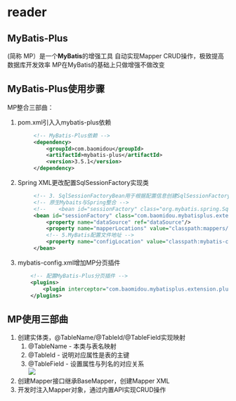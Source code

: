 # reader

## MyBatis-Plus
(简称 MP）是一个**MyBatis**的增强工具
自动实现Mapper CRUD操作，极致提高数据库开发效率
MP在MyBatis的基础上只做增强不做改变


## MyBatis-Plus使用步骤

MP整合三部曲：
1. pom.xml引入入mybatis-plus依赖
   ```xml
        <!-- MyBatis-Plus依赖 -->
        <dependency>
            <groupId>com.baomidou</groupId>
            <artifactId>mybatis-plus</artifactId>
            <version>3.5.1</version>
        </dependency>
    ```
2. Spring XML更改配置SqlSessionFactory实现类
   ```xml
        <!-- 3. SqlSessionFactoryBean用于根据配置信息创建SqlSessionFactory,不再需要我们自己编码创建 -->
        <!-- 原生Mybaits与Spring整合 -->
        <!--    <bean id="sessionFactory" class="org.mybatis.spring.SqlSessionFactoryBean">-->
        <bean id="sessionFactory" class="com.baomidou.mybatisplus.extension.spring.MybatisSqlSessionFactoryBean">
            <property name="dataSource" ref="dataSource"/>
            <property name="mapperLocations" value="classpath:mappers/*.xml"/>
            <!-- 5.MyBatis配置文件地址 -->
            <property name="configLocation" value="classpath:mybatis-config.xml"/>
        </bean>
    ```
3. mybatis-config.xml增加MP分页插件
    ```xml
        <!-- 配置MyBatis-Plus分页插件 -->
        <plugins>
            <plugin interceptor="com.baomidou.mybatisplus.extension.plugins.inner.PaginationInnerInterceptor"></plugin>
        </plugins>
    ```

## MP使用三部曲
1. 创建实体类，@TableName/@TableId/@TableField实现映射  
   1. @TableName - 本类与表名映射  
   2. @TableId - 说明对应属性是表的主键  
   3. @TableField - 设置属性与列名的对应关系  
      ![](https://gitee.com/leekinghou/image/raw/master/img/20220308230214.png)
2. 创建Mapper接口继承BaseMapper，创建Mapper XML  
3. 开发时注入Mapper对象，通过内置API实现CRUD操作  


